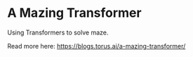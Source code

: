 # A Mazing Transformer

Using Transformers to solve maze.

Read more here: https://blogs.torus.ai/a-mazing-transformer/
